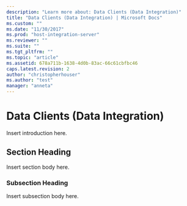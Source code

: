 ```yaml
---
description: "Learn more about: Data Clients (Data Integration)"
title: "Data Clients (Data Integration) | Microsoft Docs"
ms.custom: ""
ms.date: "11/30/2017"
ms.prod: "host-integration-server"
ms.reviewer: ""
ms.suite: ""
ms.tgt_pltfrm: ""
ms.topic: "article"
ms.assetid: 678a711b-1638-4d0b-83ac-66c61cbfbc46
caps.latest.revision: 2
author: "christopherhouser"
ms.author: "test"
manager: "anneta"
---
```

# Data Clients (Data Integration)
Insert introduction here.  
  
## Section Heading  
 Insert section body here.  
  
### Subsection Heading  
 Insert subsection body here.
